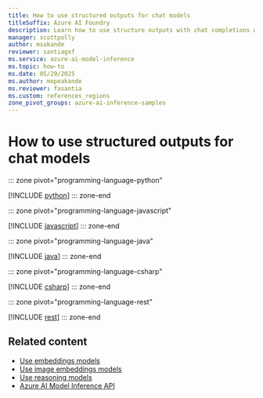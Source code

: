 ```yaml
---
title: How to use structured outputs for chat models
titleSuffix: Azure AI Foundry
description: Learn how to use structure outputs with chat completions with Azure AI Foundry Models
manager: scottpolly
author: msakande
reviewer: santiagxf
ms.service: azure-ai-model-inference
ms.topic: how-to
ms.date: 05/29/2025
ms.author: mopeakande
ms.reviewer: fasantia
ms.custom: references_regions
zone_pivot_groups: azure-ai-inference-samples
---
```


# How to use structured outputs for chat models


::: zone pivot="programming-language-python"

[!INCLUDE [python](../includes/use-structured-outputs/python.md)]
::: zone-end


::: zone pivot="programming-language-javascript"

[!INCLUDE [javascript](../includes/use-structured-outputs/javascript.md)]
::: zone-end


::: zone pivot="programming-language-java"

[!INCLUDE [java](../includes/use-structured-outputs/java.md)]
::: zone-end


::: zone pivot="programming-language-csharp"

[!INCLUDE [csharp](../includes/use-structured-outputs/csharp.md)]
::: zone-end


::: zone pivot="programming-language-rest"

[!INCLUDE [rest](../includes/use-structured-outputs/rest.md)]
::: zone-end

## Related content

* [Use embeddings models](use-embeddings.md)
* [Use image embeddings models](use-image-embeddings.md)
* [Use reasoning models](use-chat-reasoning.md)
* [Azure AI Model Inference API](.././reference/reference-model-inference-api.md)
